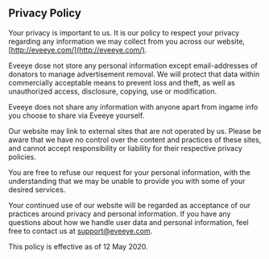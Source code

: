 
## Privacy Policy

Your privacy is important to us. It is our policy to respect your privacy regarding any information we may collect from you across our website,  [http://eveeye.com/](http://eveeye.com/).

Eveeye dose not store any personal information except email-addresses of donators to manage advertisement removal. We will protect that data within commercially acceptable means to prevent loss and theft, as well as unauthorized access, disclosure, copying, use or modification. 

Eveeye does not share any information with anyone apart from ingame info you choose to share via Eveeye yourself.

Our website may link to external sites that are not operated by us. Please be aware that we have no control over the content and practices of these sites, and cannot accept responsibility or liability for their respective privacy policies.

You are free to refuse our request for your personal information, with the understanding that we may be unable to provide you with some of your desired services.

Your continued use of our website will be regarded as acceptance of our practices around privacy and personal information. If you have any questions about how we handle user data and personal information, feel free to contact us at support@eveeye.com.

This policy is effective as of 12 May 2020.
<!--stackedit_data:
eyJoaXN0b3J5IjpbLTE3OTc5ODgzMzNdfQ==
-->